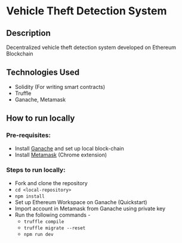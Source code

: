 # Vehicle Theft Detection System 
## Description
Decentralized vehicle theft detection system developed on Ethereum Blockchain

## Technologies Used
- Solidity (For writing smart contracts)
- Truffle
- Ganache, Metamask

## How to run locally
### Pre-requisites:
- Install [Ganache](https://www.trufflesuite.com/ganache) and set up local block-chain
- Install [Metamask](https://metamask.io/) (Chrome extension)

### Steps to run locally:
- Fork and clone the repository
- `cd <local-repository>`
- `npm install`
- Set up Ethereum Workspace on Ganache (Quickstart)
- Import account in Metamask from Ganache using private key
- Run the following commands -
  - `truffle compile`
  - `truffle migrate --reset`
  - `npm run dev`
